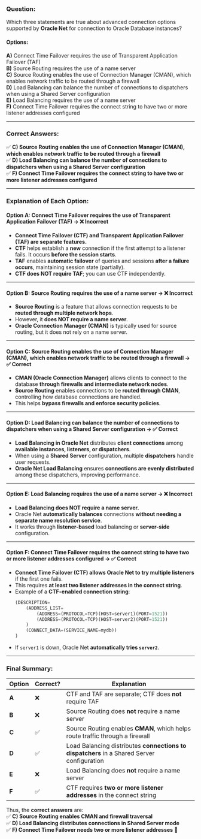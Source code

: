 ### **Question:**  
Which three statements are true about advanced connection options supported by **Oracle Net** for connection to Oracle Database instances?  

#### **Options:**  
**A)** Connect Time Failover requires the use of Transparent Application Failover (TAF)  
**B)** Source Routing requires the use of a name server  
**C)** Source Routing enables the use of Connection Manager (CMAN), which enables network traffic to be routed through a firewall  
**D)** Load Balancing can balance the number of connections to dispatchers when using a Shared Server configuration  
**E)** Load Balancing requires the use of a name server  
**F)** Connect Time Failover requires the connect string to have two or more listener addresses configured  

---

### **Correct Answers:**  
✅ **C) Source Routing enables the use of Connection Manager (CMAN), which enables network traffic to be routed through a firewall**  
✅ **D) Load Balancing can balance the number of connections to dispatchers when using a Shared Server configuration**  
✅ **F) Connect Time Failover requires the connect string to have two or more listener addresses configured**  

---

### **Explanation of Each Option:**  

#### **Option A: Connect Time Failover requires the use of Transparent Application Failover (TAF) → ❌ Incorrect**  
- **Connect Time Failover (CTF) and Transparent Application Failover (TAF) are separate features.**  
- **CTF** helps establish a **new** connection if the first attempt to a listener fails. It occurs **before the session starts**.  
- **TAF** enables **automatic failover** of queries and sessions **after a failure occurs**, maintaining session state (partially).  
- **CTF does NOT require TAF**; you can use CTF independently.  

---

#### **Option B: Source Routing requires the use of a name server → ❌ Incorrect**  
- **Source Routing** is a feature that allows connection requests to be **routed through multiple network hops**.  
- However, it **does NOT require a name server**.  
- **Oracle Connection Manager (CMAN)** is typically used for source routing, but it does not rely on a name server.  

---

#### **Option C: Source Routing enables the use of Connection Manager (CMAN), which enables network traffic to be routed through a firewall → ✅ Correct**  
- **CMAN (Oracle Connection Manager)** allows clients to connect to the database **through firewalls and intermediate network nodes**.  
- **Source Routing** enables connections to be **routed through CMAN**, controlling how database connections are handled.  
- This helps **bypass firewalls and enforce security policies**.  

---

#### **Option D: Load Balancing can balance the number of connections to dispatchers when using a Shared Server configuration → ✅ Correct**  
- **Load Balancing in Oracle Net** distributes **client connections** among **available instances, listeners, or dispatchers**.  
- When using a **Shared Server** configuration, multiple **dispatchers** handle user requests.  
- **Oracle Net Load Balancing** ensures **connections are evenly distributed** among these dispatchers, improving performance.  

---

#### **Option E: Load Balancing requires the use of a name server → ❌ Incorrect**  
- **Load Balancing does NOT require a name server.**  
- Oracle Net **automatically balances** connections **without needing a separate name resolution service**.  
- It works through **listener-based** load balancing or **server-side** configuration.  

---

#### **Option F: Connect Time Failover requires the connect string to have two or more listener addresses configured → ✅ Correct**  
- **Connect Time Failover (CTF) allows Oracle Net to try multiple listeners** if the first one fails.  
- This requires **at least two listener addresses in the connect string**.  
- Example of a **CTF-enabled connection string**:  
  ```sql
  (DESCRIPTION=
      (ADDRESS_LIST=
          (ADDRESS=(PROTOCOL=TCP)(HOST=server1)(PORT=1521))
          (ADDRESS=(PROTOCOL=TCP)(HOST=server2)(PORT=1521))
      )
      (CONNECT_DATA=(SERVICE_NAME=mydb))
  )
  ```
- If `server1` is down, Oracle Net **automatically tries `server2`**.  

---

### **Final Summary:**  
| **Option** | **Correct?** | **Explanation** |
|------------|------------|----------------|
| **A** | ❌ | CTF and TAF are separate; CTF does **not** require TAF |
| **B** | ❌ | Source Routing does **not** require a name server |
| **C** | ✅ | Source Routing enables **CMAN**, which helps route traffic through a firewall |
| **D** | ✅ | Load Balancing distributes **connections to dispatchers** in a Shared Server configuration |
| **E** | ❌ | Load Balancing does **not** require a name server |
| **F** | ✅ | CTF requires **two or more listener addresses** in the connect string |

Thus, the **correct answers** are:  
✅ **C) Source Routing enables CMAN and firewall traversal**  
✅ **D) Load Balancing distributes connections in Shared Server mode**  
✅ **F) Connect Time Failover needs two or more listener addresses** 🚀
